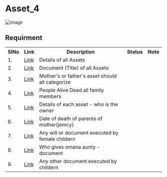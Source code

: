 # Asset_4

![image](https://github.com/4thepeople/Asset_4/assets/55804417/ab50d0ac-dfb5-4f0b-9abd-30da344ec5f7)


## Requirment

<table>
<tr><th>SlNo</th><th>Link</th><th>Description</th><th>Status</th><th>Note</th></tr>
  <tr><td>1.</td><td><a href="https://github.com/4thepeople/Asset_4/blob/main/docs/1.md">Link</a></td><td>Details of all Assets </td><td></td><td></td></tr>
  <tr><td>2.</td><td><a href="https://github.com/4thepeople/Asset_4/blob/main/docs/2.md">Link</a></td><td>Document (Title) of all Assets </td><td></td><td></td></tr>
  <tr><td>3.</td><td><a href="https://github.com/4thepeople/Asset_4/blob/main/docs/3.md">Link</a></td><td>Mother's or father's asset should all categorize </td><td></td><td></td></tr>
  <tr><td>4.</td><td><a href="https://github.com/4thepeople/Asset_4/blob/main/docs/4.md">Link</a></td><td>People Alive Dead all family members </td><td></td><td></td></tr>
   <tr><td>5.</td><td><a href="https://github.com/4thepeople/Asset_4/blob/main/docs/5.md">Link</a></td><td>Details of each asset - who is the owner </td><td></td><td></td></tr>
    <tr><td>6.</td><td><a href="https://github.com/4thepeople/Asset_4/blob/main/docs/6.md">Link</a></td><td>Date of death of parents of mother(jemcy)</td><td></td><td></td></tr>
  <tr><td>7.</td><td><a href="https://github.com/4thepeople/Asset_4/blob/main/docs/7.md">Link</a></td><td>Any will or document executed by female childern</td><td></td><td></td></tr>
  <tr><td>8.</td><td><a href="https://github.com/4thepeople/Asset_4/blob/main/docs/8.md">Link</a></td><td>Who gives omana aunty - document</td><td></td><td></td></tr>
  <tr><td>9.</td><td><a href="https://github.com/4thepeople/Asset_4/blob/main/docs/9.md">Link</a></td><td>Any other document executed by childern</td><td></td><td></td></tr>
</table>

